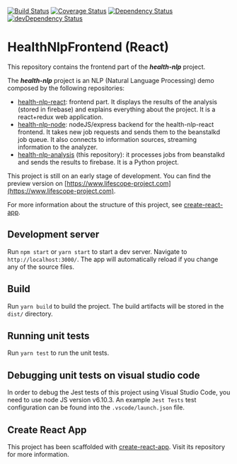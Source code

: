 [![Build Status][travis-badge]][travis-badge-url] 
[![Coverage Status][coveralls-badge]][coveralls-badge-url]
[![Dependency Status][david-badge]][david-badge-url]
[![devDependency Status][david-dev-badge]][david-dev-badge-url]

[travis-badge]: https://travis-ci.org/fjrd84/health-nlp-react.svg?branch=master
[travis-badge-url]: https://travis-ci.org/fjrd84/health-nlp-react
[coveralls-badge]: https://coveralls.io/repos/github/fjrd84/health-nlp-react/badge.svg?branch=master
[coveralls-badge-url]: https://coveralls.io/github/fjrd84/health-nlp-react?branch=master
[david-badge]: https://david-dm.org/fjrd84/health-nlp-react.svg
[david-badge-url]: https://david-dm.org/fjrd84/health-nlp-react
[david-dev-badge]: https://david-dm.org/fjrd84/health-nlp-react/dev-status.svg
[david-dev-badge-url]: https://david-dm.org/fjrd84/health-nlp-react?type=dev

# HealthNlpFrontend (React)

This repository contains the frontend part of the ***health-nlp*** project.

The ***health-nlp*** project is an NLP (Natural Language Processing) demo composed by the following repositories:

- [health-nlp-react](https://github.com/fjrd84/health-nlp-react): frontend part. It displays the results of the analysis (stored in firebase) and explains everything about the project. It is a react+redux web application.
- [health-nlp-node](https://github.com/fjrd84/health-nlp-node): nodeJS/express backend for the health-nlp-react frontend. It takes new job requests and sends them to the beanstalkd job queue. It also connects to information sources, streaming information to the analyzer.
- [health-nlp-analysis](https://github.com/fjrd84/health-nlp-analysis) (this repository): it processes jobs from beanstalkd and sends the results to firebase. It is a Python project.

This project is still on an early stage of development. You can find the preview version on [https://www.lifescope-project.com](https://www.lifescope-project.com).

For more information about the structure of this project, see [create-react-app](https://github.com/facebookincubator/create-react-app/blob/master/packages/react-scripts/template/README.md).

## Development server

Run `npm start` or `yarn start` to start a dev server. Navigate to `http://localhost:3000/`. The app will automatically reload if you change any of the source files.

## Build

Run `yarn build` to build the project. The build artifacts will be stored in the `dist/` directory.

## Running unit tests

Run `yarn test` to run the unit tests.

## Debugging unit tests on visual studio code

In order to debug the Jest tests of this project using Visual Studio Code, you need to use node JS version v6.10.3. An example `Jest Tests` test configuration can be found into the `.vscode/launch.json` file.

## Create React App

This project has been scaffolded with [create-react-app](https://github.com/facebookincubator/create-react-app). Visit its repository for more information.